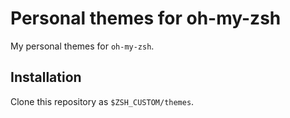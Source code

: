# Personal themes for oh-my-zsh #

My personal themes for `oh-my-zsh`.

## Installation ##

Clone this repository as `$ZSH_CUSTOM/themes`.
